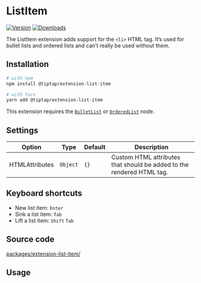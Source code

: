# ListItem
[![Version](https://img.shields.io/npm/v/@tiptap/extension-list-item.svg?label=version)](https://www.npmjs.com/package/@tiptap/extension-list-item)
[![Downloads](https://img.shields.io/npm/dm/@tiptap/extension-list-item.svg)](https://npmcharts.com/compare/@tiptap/extension-list-item?minimal=true)

The ListItem extension adds support for the `<li>` HTML tag. It’s used for bullet lists and ordered lists and can’t really be used without them.

## Installation
```bash
# with npm
npm install @tiptap/extension-list-item

# with Yarn
yarn add @tiptap/extension-list-item
```

This extension requires the [`BulletList`](/api/nodes/bullet-list) or [`OrderedList`](/api/nodes/ordered-list) node.

## Settings
| Option         | Type     | Default | Description                                                           |
| -------------- | -------- | ------- | --------------------------------------------------------------------- |
| HTMLAttributes | `Object` | `{}`    | Custom HTML attributes that should be added to the rendered HTML tag. |

## Keyboard shortcuts
* New list item: `Enter`
* Sink a list item: `Tab`
* Lift a list item: `Shift`&nbsp;`Tab`

## Source code
[packages/extension-list-item/](https://github.com/ueberdosis/tiptap/blob/main/packages/extension-list-item/)

## Usage
<tiptap-demo name="Nodes/ListItem"></tiptap-demo>
